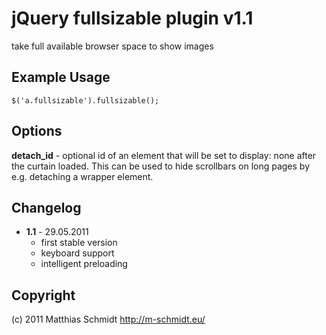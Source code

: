# jQuery fullsizable plugin v1.1
take full available browser space to show images

## Example Usage
    $('a.fullsizable').fullsizable();

## Options
**detach_id** - optional id of an element that will be set to display: none after the curtain loaded.
This can be used to hide scrollbars on long pages by e.g. detaching a wrapper element.

## Changelog
* **1.1** - 29.05.2011
  * first stable version
  * keyboard support
  * intelligent preloading

## Copyright
(c) 2011 Matthias Schmidt <http://m-schmidt.eu/>
